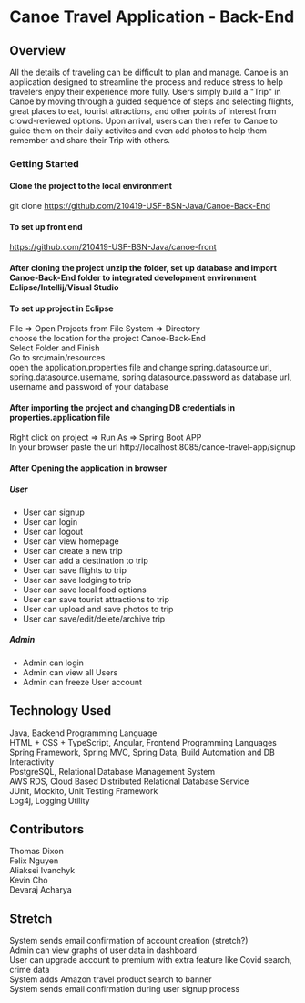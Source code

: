 # Canoe Travel Application - Back-End #

## Overview ##
All the details of traveling can be difficult to plan and manage. Canoe is an application designed to streamline the process and reduce stress to help travelers enjoy their experience more fully. Users simply build a "Trip" in Canoe by moving through a guided sequence of steps and selecting flights, great places to eat, tourist attractions, and other points of interest from crowd-reviewed options. Upon arrival, users can then refer to Canoe to guide them on their daily activites and even add photos to help them remember and share their Trip with others.

### Getting Started ###
#### Clone the project to the local environment ####
git clone https://github.com/210419-USF-BSN-Java/Canoe-Back-End
#### To set up front end ####
https://github.com/210419-USF-BSN-Java/canoe-front
#### After cloning the project unzip the folder, set up database and import Canoe-Back-End folder to integrated development environment Eclipse/Intellij/Visual Studio ####
#### To set up project in Eclipse ####
File => Open Projects from File System => Directory </br>
choose the location for the project Canoe-Back-End </br>
Select Folder and Finish </br>
Go to src/main/resources </br>
open the application.properties file and change spring.datasource.url, spring.datasource.username, spring.datasource.password as database url, username and password of your database
#### After importing the project and changing DB credentials in properties.application file ####
Right click on project => Run As => Spring Boot APP </br>
In your browser paste the url http://localhost:8085/canoe-travel-app/signup

#### After Opening the application in browser ####
  ##### User #####
- User can signup
- User can login
- User can logout
- User can view homepage
- User can create a new trip
- User can add a destination to trip
- User can save flights to trip
- User can save lodging to trip
- User can save local food options
- User can save tourist attractions to trip
- User can upload and save photos to trip
- User can save/edit/delete/archive trip

##### Admin #####
- Admin can login
- Admin can view all Users
- Admin can freeze User account

## Technology Used ##
Java, Backend Programming Language </br>
HTML + CSS + TypeScript, Angular, Frontend Programming Languages </br>
Spring Framework, Spring MVC, Spring Data, Build Automation and DB Interactivity </br>
PostgreSQL, Relational Database Management System </br>
AWS RDS, Cloud Based Distributed Relational Database Service </br>
JUnit, Mockito, Unit Testing Framework </br>
Log4j, Logging Utility </br>

## Contributors ##
Thomas Dixon </br>
Felix Nguyen </br>
Aliaksei Ivanchyk </br>
Kevin Cho </br>
Devaraj Acharya

## Stretch ##
System sends email confirmation of account creation (stretch?) </br>
Admin can view graphs of user data in dashboard </br>
User can upgrade account to premium with extra feature like Covid search, crime data </br>
System adds Amazon travel product search to banner </br>
System sends email confirmation during user signup process </br>
